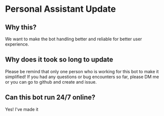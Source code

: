 # Personal Assistant Update
## Why this?
We want to make the bot handling better and reliable for better user experience.

## Why does it took so long to update
Please be remind that only one person who is working for this bot to make it simplified! If you had any questions or bug encounters so far, please DM me or you can go to github and create and issue.

## Can this bot run 24/7 online?
Yes! I've made it 